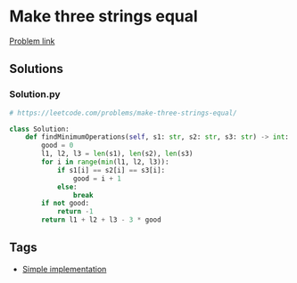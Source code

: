 # Make three strings equal

[Problem link](https://leetcode.com/problems/make-three-strings-equal/)

## Solutions


### Solution.py
```py
# https://leetcode.com/problems/make-three-strings-equal/

class Solution:
    def findMinimumOperations(self, s1: str, s2: str, s3: str) -> int:
        good = 0
        l1, l2, l3 = len(s1), len(s2), len(s3)
        for i in range(min(l1, l2, l3)):
            if s1[i] == s2[i] == s3[i]:
                good = i + 1
            else:
                break
        if not good:
            return -1
        return l1 + l2 + l3 - 3 * good
```
## Tags

* [Simple implementation](/README.md#Simple_implementation)
